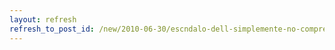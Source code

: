 ```yaml
---
layout: refresh
refresh_to_post_id: /new/2010-06-30/escndalo-dell-simplemente-no-compres-dell.html
---
```

